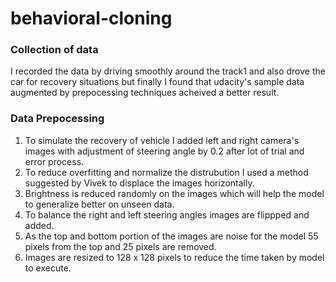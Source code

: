 # behavioral-cloning

### Collection of data

I recorded the data by driving smoothly around the track1 and also drove the car for recovery situations but finally I found that udacity's sample data augmented by prepocessing techniques acheived a better result.

### Data Prepocessing

1. To simulate the recovery of vehicle I added left and right camera's images with adjustment of steering angle by 0.2 after lot of trial and error process.
2. To reduce overfitting and normalize the distrubution I used a method suggested by Vivek to displace the images horizontally.
3. Brightness is reduced randomly on the images which will help the model to generalize better on unseen data.
4. To balance the right and left steering angles images are flippped and added.
5. As the top and bottom portion of the images are noise for the model 55 pixels from the top and 25 pixels are removed.
6. Images are resized to 128 x 128 pixels to reduce the time taken by model to execute.

